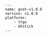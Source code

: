 
    ---
    name: gnat-v1.0.9
    version: v1.0.9
    platforms:
        - ttgo
        - m5stick
    ---
    